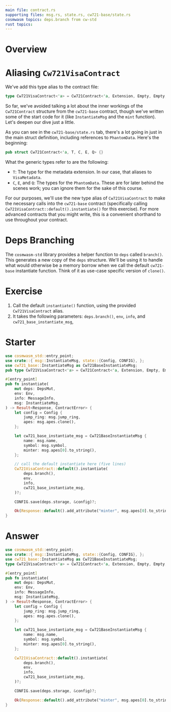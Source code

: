 ```yaml
---
main file: contract.rs
supporting files: msg.rs, state.rs, cw721-base/state.rs 
cosmwasm topics: deps.branch from cw-std
rust topics:
---
```


# Overview
> 

# Aliasing `Cw721VisaContract`
We've add this type alias to the contract file:
```rust
type Cw721VisaContract<'a> = Cw721Contract<'a, Extension, Empty, Empty, Empty>
```
So far, we've avoided talking a lot about the inner workings of the `Cw721Contract` structure from the `cw721-base` contract, though we've written some of the start code for it (like `InstantiateMsg` and the `mint` function). Let's deepen our dive just a little. 

As you can see in the `cw721-base/state.rs` tab, there's a lot going in just in the main struct definition, including references to `PhantomData`. Here's the beginning:
```rust
pub struct Cw721Contract<'a, T, C, E, Q> {}
```
What the generic types refer to are the following:
- `T`: The type for the metadata extension. In our case, that aliases to `VisaMetadata`.
- `C`, `E`, and `Q`: The types for the `PhantomData`. These are for later behind the scenes work; you can ignore them for the sake of this course.

For our purposes, we'll use the new type alias of `Cw721VisaContract` to make the necessary calls into the `cw721-base` contract (specifically calling `Cw721VisaContract::default().instantiate()` for this exercise). For more advanced contracts that you might write, this is a convenient shorthand to use throughout your contract.

# Deps Branching
The `cosmwasm-std` library provides a helper function to `deps` called `branch()`. This generates a new copy of the `deps` structure. We'll be using it to handle what would otherwise be a memory borrow when we call the default `cw721-base` instantiate function. Think of it as use-case specific version of `clone()`.

# Exercise

1. Call the default `instantiate()` function, using the provided `Cw721VisaContract` alias.
2. It takes the following parameters: `deps.branch()`, `env`, `info`, and `cw721_base_instantiate_msg`, 

# Starter
```rust
use cosmwasm_std::entry_point;
use crate::{ msg::InstantiateMsg, state::{Config, CONFIG}, };
use cw721_base::InstantiateMsg as Cw721BaseInstantiateMsg;
pub type Cw721VisaContract<'a> = Cw721Contract<'a, Extension, Empty, Empty, Empty>;

#[entry_point]
pub fn instantiate(
    mut deps: DepsMut,
    env: Env,
    info: MessageInfo,
    msg: InstantiateMsg,
) -> Result<Response, ContractError> {
    let config = Config {
        jump_ring: msg.jump_ring,
        apes: msg.apes.clone(),
    };

    let cw721_base_instantiate_msg = Cw721BaseInstantiateMsg {
        name: msg.name,
        symbol: msg.symbol,
        minter: msg.apes[0].to_string(), 
    };

    // call the default instantiate here (five lines)
    Cw721VisaContract::default().instantiate(
        deps.branch(),
        env,
        info,
        cw721_base_instantiate_msg,
    )?;

    CONFIG.save(deps.storage, &config)?;

    Ok(Response::default().add_attribute("minter", msg.apes[0].to_string()))
}
```

# Answer
```rust
use cosmwasm_std::entry_point;
use crate::{ msg::InstantiateMsg, state::{Config, CONFIG}, };
use cw721_base::InstantiateMsg as Cw721BaseInstantiateMsg;
type Cw721VisaContract<'a> = Cw721Contract<'a, Extension, Empty, Empty, Empty>;

#[entry_point]
pub fn instantiate(
    mut deps: DepsMut,
    env: Env,
    info: MessageInfo,
    msg: InstantiateMsg,
) -> Result<Response, ContractError> {
    let config = Config {
        jump_ring: msg.jump_ring,
        apes: msg.apes.clone(),
    };

    let cw721_base_instantiate_msg = Cw721BaseInstantiateMsg {
        name: msg.name,
        symbol: msg.symbol,
        minter: msg.apes[0].to_string(), 
    };

    Cw721VisaContract::default().instantiate(
        deps.branch(),
        env,
        info,
        cw721_base_instantiate_msg,
    )?;

    CONFIG.save(deps.storage, &config)?;

    Ok(Response::default().add_attribute("minter", msg.apes[0].to_string()))
}
```